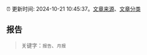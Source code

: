 :alarm_clock: 更新时间: 2024-10-21 10:45:37。[文章来源](/README.md)、[文章分类](/TAGS.md)

## 报告


> 关键字：`报告`、`月报`



